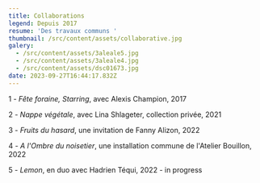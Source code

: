 ```yaml
---
title: Collaborations
legend: Depuis 2017
resume: 'Des travaux communs '
thumbnail: /src/content/assets/collaborative.jpg
galery:
  - /src/content/assets/3aleale5.jpg
  - /src/content/assets/3aleale4.jpg
  - /src/content/assets/dsc01673.jpg
date: 2023-09-27T16:44:17.832Z
---
```


1﻿ - *Fête foraine, Starring*, avec Alexis Champion, 2017

2 - *Nappe végétale*, avec Lina Shlageter, collection privée, 2021

3﻿ - *Fruits du hasard*, une invitation de Fanny Alizon, 2022

4﻿ - *A l'Ombre du noisetier*, une installation commune de l'Atelier Bouillon, 2022

5﻿ - *Lemon*, en duo avec Hadrien Téqui, 2022 - in progress
